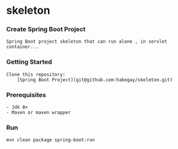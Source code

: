 # skeleton

### Create Spring Boot Project
	Spring Boot project skeleton that can run alone , in servlet container...

### Getting Started
    Clone this repository: 
        [Spring Boot Project](git@github.com:habogay/skeleton.git)

### Prerequisites
    - Jdk 8+
    - Maven or maven wrapper

### Run
    mvn clean package spring-boot:run
